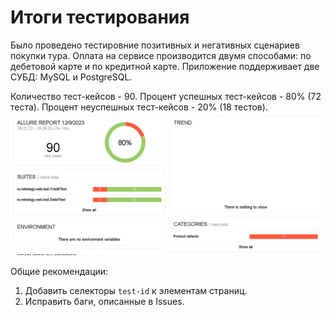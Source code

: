 # Итоги тестирования

Было проведено тестировние позитивных и негативных сценариев покупки тура. 
Оплата на сервисе производится двумя способами: по дебетовой карте и по кредитной карте.
Приложение поддерживает две СУБД: MySQL и PostgreSQL.

Количество тест-кейсов - 90.
Процент успешных тест-кейсов - 80% (72 теста).
Процент неуспешных тест-кейсов - 20% (18 тестов).
![img.png](img.png)

Общие рекомендации:
1. Добавить селекторы `test-id` к элементам страниц.
2. Исправить баги, описанные в Issues.